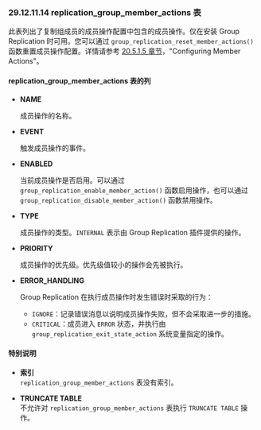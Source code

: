 ### 29.12.11.14 replication_group_member_actions 表

此表列出了复制组成员的成员操作配置中包含的成员操作。仅在安装 Group Replication 时可用。您可以通过 `group_replication_reset_member_actions()` 函数重置成员操作配置。详情请参考 [20.5.1.5 章节](#20.5.1.5)，"Configuring Member Actions"。

#### replication_group_member_actions 表的列

- **NAME**  

  成员操作的名称。

- **EVENT**  

  触发成员操作的事件。

- **ENABLED**  

  当前成员操作是否启用。可以通过 `group_replication_enable_member_action()` 函数启用操作，也可以通过 `group_replication_disable_member_action()` 函数禁用操作。

- **TYPE**  

  成员操作的类型。`INTERNAL` 表示由 Group Replication 插件提供的操作。

- **PRIORITY**  

  成员操作的优先级。优先级值较小的操作会先被执行。

- **ERROR_HANDLING**  

  Group Replication 在执行成员操作时发生错误时采取的行为：  
  - `IGNORE`：记录错误消息以说明成员操作失败，但不会采取进一步的措施。  
  - `CRITICAL`：成员进入 `ERROR` 状态，并执行由 `group_replication_exit_state_action` 系统变量指定的操作。

#### 特别说明

- **索引**  
  `replication_group_member_actions` 表没有索引。

- **TRUNCATE TABLE**  
  不允许对 `replication_group_member_actions` 表执行 `TRUNCATE TABLE` 操作。